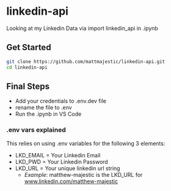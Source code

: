 # linkedin-api
Looking at my Linkedin Data via import linkedin_api in .ipynb

## Get Started
```bash
git clone https://github.com/mattmajestic/linkedin-api.git
cd linkedin-api
```

## Final Steps
- Add your credentials to .env.dev file
- rename the file to .env
- Run the .ipynb in VS Code

### .env vars explained
This relies on using .env variables for the following 3 elements:
- LKD_EMAIL = Your Linkedin Email
- LKD_PWD = Your Linkedin Password
- LKD_URL = Your unique linkedin url string 
    - *Example*: matthew-majestic is the LKD_URL for www.linkedin.com/matthew-majestic
